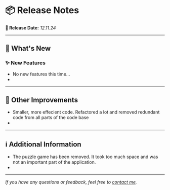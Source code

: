 # 📦 Release Notes

**📅 Release Date:** _12.11.24_

---

## 🚀 What's New

### ✨ New Features
- No new features this time...
- 

---

## 🔧 Other Improvements
- Smaller, more effecient code. Refactored a lot and removed redundant code from all parts of the code base
- 


---

## ℹ️ Additional Information
- The puzzle game has been removed. It took too much space and was not an important part of the application.
- 

---

*If you have any questions or feedback, feel free to [contact me](mailto:magnus@overli.dev).*